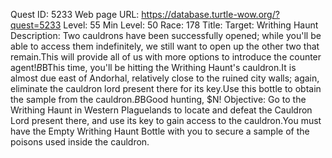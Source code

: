 Quest ID: 5233
Web page URL: https://database.turtle-wow.org/?quest=5233
Level: 55
Min Level: 50
Race: 178
Title: Target: Writhing Haunt
Description: Two cauldrons have been successfully opened; while you'll be able to access them indefinitely, we still want to open up the other two that remain.This will provide all of us with more options to introduce the counter agent!$B$BThis time, you'll be hitting the Writhing Haunt's cauldron.It is almost due east of Andorhal, relatively close to the ruined city walls; again, eliminate the cauldron lord present there for its key.Use this bottle to obtain the sample from the cauldron.$B$BGood hunting, $N!
Objective: Go to the Writhing Haunt in Western Plaguelands to locate and defeat the Cauldron Lord present there, and use its key to gain access to the cauldron.You must have the Empty Writhing Haunt Bottle with you to secure a sample of the poisons used inside the cauldron.
